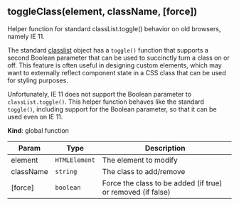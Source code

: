 <a name="toggleClass"></a>
## toggleClass(element, className, [force])
Helper function for standard classList.toggle() behavior on old browsers,
namely IE 11.

The standard
[classlist](https://developer.mozilla.org/en-US/docs/Web/API/Element/classList)
object has a `toggle()` function that supports a second Boolean parameter
that can be used to succinctly turn a class on or off. This feature is often
useful in designing custom elements, which may want to externally reflect
component state in a CSS class that can be used for styling purposes.

Unfortunately, IE 11 does not support the Boolean parameter to
`classList.toggle()`. This helper function behaves like the standard
`toggle()`, including support for the Boolean parameter, so that it can be
used even on IE 11.

**Kind**: global function  

| Param | Type | Description |
| --- | --- | --- |
| element | <code>HTMLElement</code> | The element to modify |
| className | <code>string</code> | The class to add/remove |
| [force] | <code>boolean</code> | Force the class to be added (if true) or removed                            (if false) |

